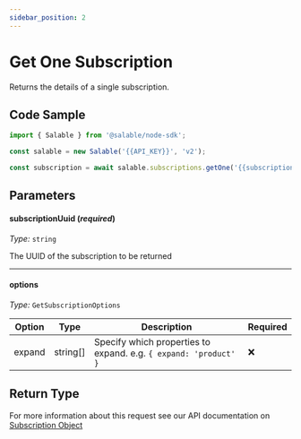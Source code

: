 ```yaml
---
sidebar_position: 2
---
```


# Get One Subscription

Returns the details of a single subscription.

## Code Sample

```typescript
import { Salable } from '@salable/node-sdk';

const salable = new Salable('{{API_KEY}}', 'v2');

const subscription = await salable.subscriptions.getOne('{{subscriptionUuid}}');
```

## Parameters

#### subscriptionUuid (_required_)

_Type:_ `string`

The UUID of the subscription to be returned

---

#### options

_Type:_ `GetSubscriptionOptions`

| Option | Type     | Description                                                      | Required |
| ------ | -------- | ---------------------------------------------------------------- | -------- |
| expand | string[] | Specify which properties to expand. e.g. `{ expand: 'product' }` | ❌       |

## Return Type

For more information about this request see our API documentation on [Subscription Object](https://docs.salable.app/api/v2#tag/Subscriptions/operation/getSubscriptionByUuid)
